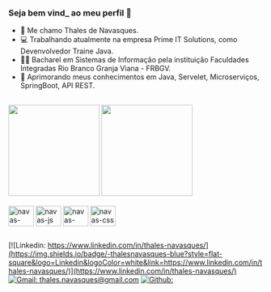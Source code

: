 ### Seja bem vind_ ao meu perfil 🖖

- 👨 Me chamo Thales de Navasques.
- 💻 Trabalhando atualmente na empresa Prime IT Solutions, como Devenvolvedor Traine Java.
- 🧑‍🎓 Bacharel em Sistemas de Informação pela instituição Faculdades Integradas Rio Branco Granja Viana - FRBGV.
- 📕 Aprimorando meus conhecimentos em Java, Servelet, Microserviços, SpringBoot, API REST.
##

<div>
    <a href="http://github.com/navasques"></a>
    <img height="180em" src="https://github-readme-stats.vercel.app/api?username=navasques&show_icons=true&theme=dark">
    <img height="180em" src="https://github-readme-stats.vercel.app/api/top-langs/?username=navasques&layout=compact&theme=dark">
</div>

<div style="display: inline-block;"><br>
    <img align="center" height="40" width="50" src="https://cdn.jsdelivr.net/gh/devicons/devicon/icons/java/java-original.svg" alt="navas-java">
    <img align="center" height="40" width="50" src="https://cdn.jsdelivr.net/gh/devicons/devicon/icons/javascript/javascript-original.svg" alt="navas-js">
    <img align="center" height="40" width="50" src="https://cdn.jsdelivr.net/gh/devicons/devicon/icons/html5/html5-original-wordmark.svg" alt="navas-html">
    <img align="center" height="40" width="50" src="https://cdn.jsdelivr.net/gh/devicons/devicon/icons/css3/css3-original-wordmark.svg" alt="navas-css">
</div>

##

[![Linkedin: https://www.linkedin.com/in/thales-navasques/](https://img.shields.io/badge/-thalesnavasques-blue?style=flat-square&logo=Linkedin&logoColor=white&link=https://www.linkedin.com/in/thales-navasques/)](https://www.linkedin.com/in/thales-navasques/)
[![Gmail: thales.navasques@gmail.com](https://img.shields.io/badge/-thales.navasques@gmail.com-c14438?style=flat-square&logo=Gmail&logoColor=white&link=mailto:thales.navasques@gmail.com)](mailto:thales.navasques@gmail.com)
[![Github: ](https://img.shields.io/badge/-Github-000?style=flat-square&logo=Github&logoColor=white&link=https://github.com/navasques)](https://github.com/navasques)
